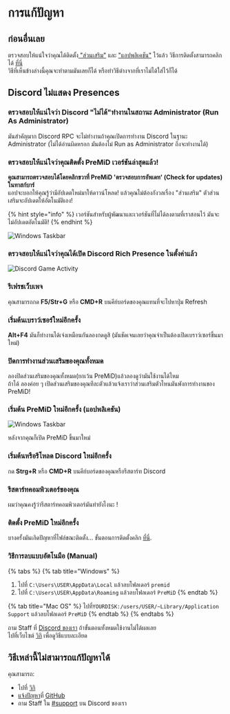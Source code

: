 # การแก้ปัญหา

## **ก่อนอื่นเลย**

ตรวจสอบให้แน่ใจว่าคุณได้ติดตั้ง[ "ส่วนเสริม"](https://github.com/PreMiD/PreMiD/wiki/Installation#extension) และ ["แอปพลิเคชัน"](https://github.com/PreMiD/PreMiD/wiki/Installation#application) ไว้แล้ว วิธีการติดตั้งสามารถคลิกได้ [ที่นี่](https://github.com/PreMiD/PreMiD/wiki/Installation)  
วิธีที่เห็นข้างล่างนี้คุณจะทำตามมันเลยก็ได้ หรือทำวิธีต่างจากที่เราไม่ได้ใส่ไว้ก็ได้

## Discord ไม่แสดง Presences

### ตรวจสอบให้แน่ใจว่า Discord "ไม่ได้"ทำงานในสถานะ Administrator \(Run As Administrator\)

มันสำคัญมาก Discord RPC จะไม่ทำงานถ้าคุณเปิดการทำงาน Discord ในฐานะ Administrator                                               \(ไม่ได้อ่านผิดหรอก มันต้องไม่ Run as Administrator ถึงจะทำงานได้\)

### ตรวจสอบให้แน่ใจว่าคุณติดตั้ง PreMiD เวอร์ชันล่าสุดแล้ว!

**คุณสามารถตรวจสอบได้โดยคลิกขวาที่ PreMiD 'ตรวจสอบการอัพเดท' \(Check for updates\) ในทาสก์บาร์**  
แอปจะบอกให้คุณรู้ว่ามีอัปเดตใหม่มาให้ดาวน์โหลด! แล้วคุณไม่ต้องกังวลเรื่อง "ส่วนเสริม" ตัวส่วนเสริมจะอัปเดตให้อัตโนมัติเอง!

{% hint style="info" %}
เวอร์ชันสำหรับผู้พัฒนาและเวอร์ชันที่ไม่ได้ลงตามที่เราสอนไว้ มันจะไม่อัปเดตอัตโนมัติ!
{% endhint %}

![Windows Taskbar](https://github.com/PreMiD/PreMiD/raw/master/wiki/assets/CheckForUpdates.png)

### ตรวจสอบให้แน่ใจว่าคุณได้เปิด Discord Rich Presence ในตั้งค่าแล้ว

![Discord Game Activity](https://github.com/PreMiD/PreMiD/raw/master/wiki/assets/GameActivity.png)

### รีเฟรชเว็บเพจ

คุณสามารถกด **F5/Str+G** หรือ **CMD+R** บนคีย์บอร์ดของคุณแทนที่จะไปหาปุ่ม Refresh

### เริ่มต้นเบราว์เซอร์ใหม่อีกครั้ง

**Alt+F4** มันก็ทำงานได้เจ๋งเหมือนกันลองกดดูสิ \(มันชัดเจนเลยว่าคุณจำเป็นต้องเปิดเบราว์เซอร์ขึ้นมาใหม่\)

### ปิดการทำงานส่วนเสริมของคุณทั้งหมด

ลองปิดส่วนเสริมของคุณทั้งหมด\(ยกเว้น PreMiD\)แล้วลองดูว่ามันใช้งานได้ไหม  
ถ้าได้ ลองค่อย ๆ เปิดส่วนเสริมของคุณทีละตัวแล้วแจ้งเราว่าส่วนเสริมตัวไหนมันพังการทำงานของ PreMiD!

### เริ่มต้น PreMiD ใหม่อีกครั้ง \(แอปพลิเคชัน\)

![Windows Taskbar](https://github.com/PreMiD/PreMiD/raw/master/wiki/assets/Quit.png)

หลังจากคุณก็เปิด PreMiD ขึ้นมาใหม่

### เริ่มต้นหรือรีโหลด Discord ใหม่อีกครั้ง

กด **Strg+R** หรือ **CMD+R** บนคีย์บอร์ดของคุณหรือรีสตาร์ท Discord

### รีสตาร์ทคอมพิวเตอร์ของคุณ

ผมว่าคุณคงรู้ว่ารีสตาร์ทคอมพิวเตอร์มันทำยังไงนะ !

### ติดตั้ง PreMiD ใหม่อีกครั้ง

บางครั้งมันเกิดปัญหาที่ไฟล์ขณะติดตั้ง... ขั้นตอนการติดตั้งคลิก [ที่นี่](https://github.com/PreMiD/PreMiD/wiki/Installation).

### วิธีการลบแบบอัตโนมือ \(Manual\)

{% tabs %}
{% tab title="Windows" %}
1. ไปที่ `C:\Users\USER\AppData\Local` แล้วลบโฟลเดอร์ `premid`
2. ไปที่ `C:\Users\USER\AppData\Roaming` แล้วลบโฟลเดอร์ `PreMiD`
{% endtab %}

{% tab title="Mac OS" %}
ไปที่`YOURDISK:/users/USER/~Library/Application Support` แล้วลบโฟลเดอร์ `PreMiD`
{% endtab %}
{% endtabs %}

ถาม Staff ที่ [Discord ของเรา](https://discord.gg/WvfVZ8T) ถ้าขั้นตอนทั้งหมดใช้งานไม่ได้ผลเลย  
 ไปที่เว็บไซต์ [วิกิ](https://wiki.premid.app/) เพื่อดูวิธีแบบละเอียด

## วิธีเหล่านี้ไม่สามารถแก้ปัญหาได้

คุณสามารถ:

* ไปที่ [วิกิ](https://wiki.premid.app/)
* [แจ้งปัญหา](https://github.com/PreMiD/PreMiD/issues/new/choose)ที่ [GitHub](https://github.com/PreMiD/PreMiD)
* ถาม Staff ใน [\#support](https://discord.gg/WvfVZ8T) บน Discord ของเรา

  


